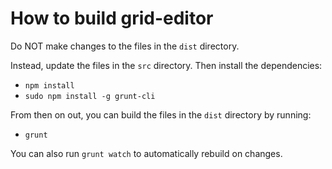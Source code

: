 How to build grid-editor
========================

Do NOT make changes to the files in the `dist` directory. 

Instead, update the files in the `src` directory. Then install the dependencies:

* `npm install`
* `sudo npm install -g grunt-cli`

From then on out, you can build the files in the `dist` directory by running:

* `grunt`

You can also run `grunt watch` to automatically rebuild on changes.
